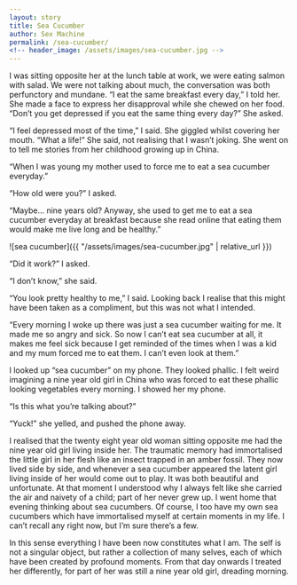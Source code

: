 ```yaml
---
layout: story
title: Sea Cucumber
author: Sex Machine
permalink: /sea-cucumber/
<!-- header_image: /assets/images/sea-cucumber.jpg -->
---
```


I was sitting opposite her at the lunch table at work, we were eating salmon with salad. We were not talking about much, the conversation was both perfunctory and mundane. “I eat the same breakfast every day,” I told her. She made a face to express her disapproval while she chewed on her food. “Don’t you get depressed if you eat the same thing every day?” She asked.

“I feel depressed most of the time,” I said. She giggled whilst covering her mouth. “What a life!” She said, not realising that I wasn’t joking. She went on to tell me stories from her childhood growing up in China.

“When I was young my mother used to force me to eat a sea cucumber everyday.”

“How old were you?” I asked.

“Maybe... nine years old? Anyway, she used to get me to eat a sea cucumber 
everyday at breakfast because she read online that eating them would make me live 
long and be healthy.”

![sea cucumber]({{ "/assets/images/sea-cucumber.jpg" | relative_url }})

“Did it work?” I asked.

“I don’t know,” she said.

“You look pretty healthy to me,” I said. Looking back I realise that this might 
have been taken as a compliment, but this was not what I intended.

“Every morning I woke up there was just a sea cucumber waiting for me. It made me 
so angry and sick. So now I can’t eat sea cucumber at all, it makes me feel sick 
because I get reminded of the times when I was a kid and my mum forced me to eat 
them. I can’t even look at them.”

I looked up “sea cucumber” on my phone. They looked phallic. I felt weird 
imagining a nine year old girl in China who was forced to eat these phallic 
looking vegetables every morning. I showed her my phone.

“Is this what you’re talking about?”

“Yuck!” she yelled, and pushed the phone away.

I realised that the twenty eight year old woman sitting opposite me had the nine year old girl living inside her. The traumatic memory had immortalised the little girl in her flesh like an insect trapped in an amber fossil. They now lived side by side, and whenever a sea cucumber appeared the latent girl living inside of her would come out to play. It was both beautiful and unfortunate. At that moment I understood why I always felt like she carried the air and naivety of a child; part of her never grew up. I went home that evening thinking about sea cucumbers. Of course, I too have my own sea cucumbers which have immortalised myself at certain moments in my life. I can’t recall any right now, but I’m sure there’s a few.
 
In this sense everything I have been now constitutes what I am. The self is not a singular object, but rather a collection of many selves, each of which have been created by profound moments. From that day onwards I treated her differently, for part of her was still a nine year old girl, dreading morning.
